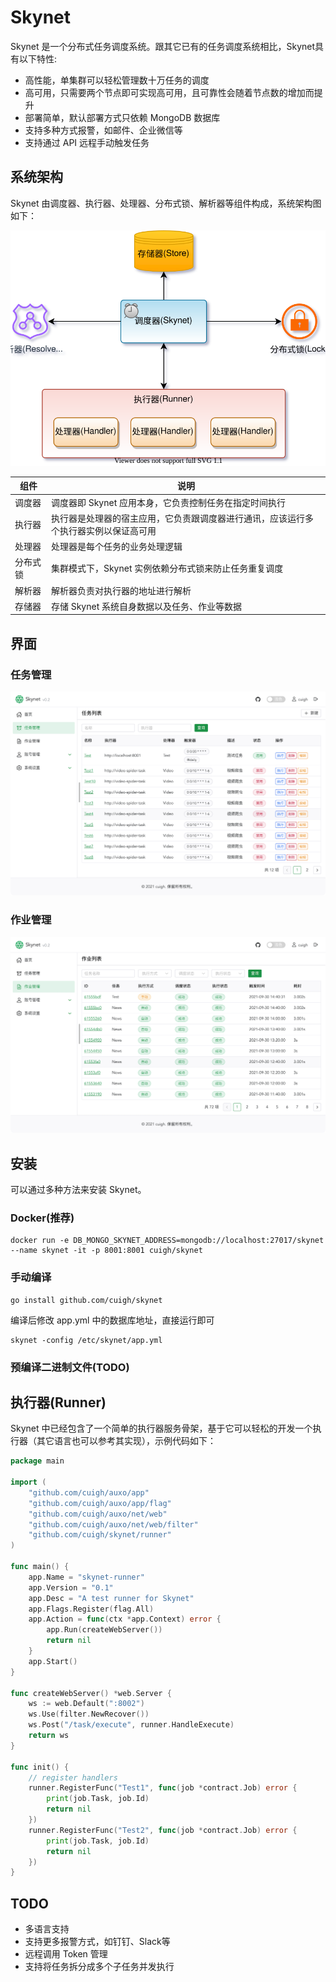 # Skynet

Skynet 是一个分布式任务调度系统。跟其它已有的任务调度系统相比，Skynet具有以下特性:

* 高性能，单集群可以轻松管理数十万任务的调度
* 高可用，只需要两个节点即可实现高可用，且可靠性会随着节点数的增加而提升
* 部署简单，默认部署方式只依赖 MongoDB 数据库
* 支持多种方式报警，如邮件、企业微信等
* 支持通过 API 远程手动触发任务

## 系统架构

Skynet 由调度器、执行器、处理器、分布式锁、解析器等组件构成，系统架构图如下：

![Architecture](docs/arch.svg "Architecture diagram")

|  组件   | 说明  |
|  ----  | ----  |
| 调度器  | 调度器即 Skynet 应用本身，它负责控制任务在指定时间执行 |
| 执行器  | 执行器是处理器的宿主应用，它负责跟调度器进行通讯，应该运行多个执行器实例以保证高可用 |
| 处理器  | 处理器是每个任务的业务处理逻辑 |
| 分布式锁  | 集群模式下，Skynet 实例依赖分布式锁来防止任务重复调度 |
| 解析器  | 解析器负责对执行器的地址进行解析 |
| 存储器  | 存储 Skynet 系统自身数据以及任务、作业等数据 |

## 界面

### 任务管理

![Tasks](docs/task.png "Tasks")

### 作业管理

![Jobs](docs/job.png "Jobs")

## 安装

可以通过多种方法来安装 Skynet。

### Docker(推荐)

```shell
docker run -e DB_MONGO_SKYNET_ADDRESS=mongodb://localhost:27017/skynet --name skynet -it -p 8001:8001 cuigh/skynet
```

### 手动编译

```shell
go install github.com/cuigh/skynet
```

编译后修改 app.yml 中的数据库地址，直接运行即可

```shell
skynet -config /etc/skynet/app.yml
```

### 预编译二进制文件(TODO)

## 执行器(Runner)

Skynet 中已经包含了一个简单的执行器服务骨架，基于它可以轻松的开发一个执行器（其它语言也可以参考其实现），示例代码如下：

```go
package main

import (
	"github.com/cuigh/auxo/app"
	"github.com/cuigh/auxo/app/flag"
	"github.com/cuigh/auxo/net/web"
	"github.com/cuigh/auxo/net/web/filter"
	"github.com/cuigh/skynet/runner"
)

func main() {
	app.Name = "skynet-runner"
	app.Version = "0.1"
	app.Desc = "A test runner for Skynet"
	app.Flags.Register(flag.All)
	app.Action = func(ctx *app.Context) error {
		app.Run(createWebServer())
		return nil
	}
	app.Start()
}

func createWebServer() *web.Server {
	ws := web.Default(":8002")
	ws.Use(filter.NewRecover())
	ws.Post("/task/execute", runner.HandleExecute)
	return ws
}

func init() {
	// register handlers
	runner.RegisterFunc("Test1", func(job *contract.Job) error {
		print(job.Task, job.Id)
		return nil
	})
	runner.RegisterFunc("Test2", func(job *contract.Job) error {
		print(job.Task, job.Id)
		return nil
	})
}
```

## TODO

* 多语言支持
* 支持更多报警方式，如钉钉、Slack等
* 远程调用 Token 管理
* 支持将任务拆分成多个子任务并发执行